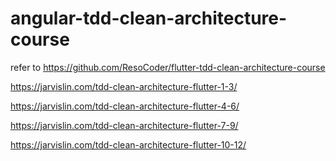 # angular-tdd-clean-architecture-course

refer to https://github.com/ResoCoder/flutter-tdd-clean-architecture-course

https://jarvislin.com/tdd-clean-architecture-flutter-1-3/

https://jarvislin.com/tdd-clean-architecture-flutter-4-6/

https://jarvislin.com/tdd-clean-architecture-flutter-7-9/

https://jarvislin.com/tdd-clean-architecture-flutter-10-12/

